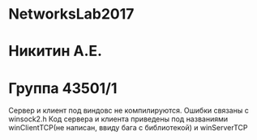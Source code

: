 # NetworksLab2017
# Никитин А.Е.
# Группа 43501/1

Сервер и клиент под виндовс не компилируются. Ошибки связаны с winsock2.h
Код сервера и клиента приведены под названиями winClientTCP(не написан, ввиду бага с библиотекой) и winServerTCP
